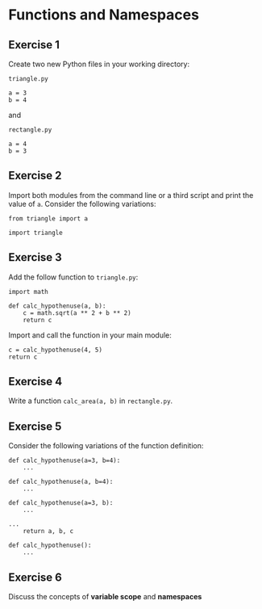 
# Functions and Namespaces

## Exercise 1

Create two new Python files in your working directory:

    triangle.py

    a = 3
    b = 4

and

    rectangle.py

    a = 4
    b = 3


## Exercise 2

Import both modules from the command line or a third script and print the value of `a`. Consider the following variations:

    from triangle import a

    import triangle


## Exercise 3

Add the follow function to `triangle.py`:

    import math

    def calc_hypothenuse(a, b):
	    c = math.sqrt(a ** 2 + b ** 2)
	    return c

Import and call the function in your main module:

    c = calc_hypothenuse(4, 5)
    return c


## Exercise 4

Write a function `calc_area(a, b)` in `rectangle.py`.

## Exercise 5

Consider the following variations of the function definition:

    def calc_hypothenuse(a=3, b=4):
        ...
    
    def calc_hypothenuse(a, b=4):
        ...

    def calc_hypothenuse(a=3, b):
        ...

    ...
        return a, b, c

    def calc_hypothenuse():
        ...

## Exercise 6

Discuss the concepts of **variable scope** and **namespaces**
